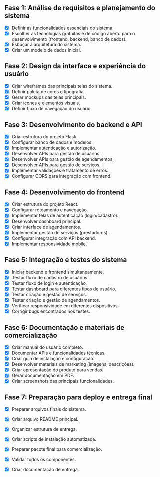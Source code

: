 ## Fase 1: Análise de requisitos e planejamento do sistema

- [x] Definir as funcionalidades essenciais do sistema.
- [x] Escolher as tecnologias gratuitas e de código aberto para o desenvolvimento (frontend, backend, banco de dados).
- [x] Esboçar a arquitetura do sistema.
- [x] Criar um modelo de dados inicial.

## Fase 2: Design da interface e experiência do usuário

- [x] Criar wireframes das principais telas do sistema.
- [x] Definir paleta de cores e tipografia.
- [x] Gerar mockups das telas principais.
- [x] Criar ícones e elementos visuais.
- [x] Definir fluxo de navegação do usuário.

## Fase 3: Desenvolvimento do backend e API

- [x] Criar estrutura do projeto Flask.
- [x] Configurar banco de dados e modelos.
- [x] Implementar autenticação e autorização.
- [x] Desenvolver APIs para gestão de usuários.
- [x] Desenvolver APIs para gestão de agendamentos.
- [x] Desenvolver APIs para gestão de serviços.
- [x] Implementar validações e tratamento de erros.
- [x] Configurar CORS para integração com frontend.

## Fase 4: Desenvolvimento do frontend

- [x] Criar estrutura do projeto React.
- [x] Configurar roteamento e navegação.
- [x] Implementar telas de autenticação (login/cadastro).
- [x] Desenvolver dashboard principal.
- [x] Criar interface de agendamentos.
- [x] Implementar gestão de serviços (prestadores).
- [x] Configurar integração com API backend.
- [x] Implementar responsividade mobile.

## Fase 5: Integração e testes do sistema

- [x] Iniciar backend e frontend simultaneamente.
- [x] Testar fluxo de cadastro de usuários.
- [x] Testar fluxo de login e autenticação.
- [x] Testar dashboard para diferentes tipos de usuário.
- [x] Testar criação e gestão de serviços.
- [x] Testar criação e gestão de agendamentos.
- [x] Verificar responsividade em diferentes dispositivos.
- [x] Corrigir bugs encontrados nos testes.

## Fase 6: Documentação e materiais de comercialização

- [x] Criar manual do usuário completo.
- [x] Documentar APIs e funcionalidades técnicas.
- [x] Criar guia de instalação e configuração.
- [x] Desenvolver materiais de marketing (imagens, descrições).
- [x] Criar apresentação do produto para vendas.
- [x] Gerar documentação em PDF.
- [x] Criar screenshots das principais funcionalidades.

## Fase 7: Preparação para deploy e entrega final

- [x] Preparar arquivos finais do sistema.
- [x] Criar arquivo README principal.
- [x] Organizar estrutura de entrega.
- [x] Criar scripts de instalação automatizada.
- [x] Preparar pacote final para comercialização.
- [x] Validar todos os componentes.
- [x] Criar documentação de entrega.


